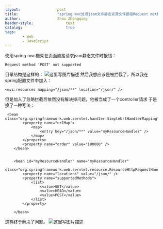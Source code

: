 ```yaml
---
layout:					post
title:					"spring mvc处理json文件静态资源文件报错Request method 'POST' not supported"
author:					Zhou Zhongqing
header-style:				text
catalog:					true
tags:
		- Web
		- JavaScript
---
```

使用spring mvc框架在页面直接请求json静态文件时报错：

```
Request method 'POST' not supported
```
目录结构是这样的：
![这里写图片描述](https://img-blog.csdn.net/20171031213813073?watermark/2/text/aHR0cDovL2Jsb2cuY3Nkbi5uZXQvYmFpZHVfMTk0NzM1Mjk=/font/5a6L5L2T/fontsize/400/fill/I0JBQkFCMA==/dissolve/70/gravity/SouthEast)
然后我想应该是被拦截了，所以我在 spring配置文件中加入：

```
<mvc:resources mapping="/json/**" location="/json/" />  
```
但是加入了忽略拦截后依然没有解决掉问题，他被当成了一个controller请求
于是换了一种写法：

```
 <bean class="org.springframework.web.servlet.handler.SimpleUrlHandlerMapping">
        <property name="urlMap">
            <map>
                <entry key="/json/**" value="myResourceHandler" />
            </map>
        </property>
        <property name="order" value="100000" />
    </bean>


    <bean id="myResourceHandler" name="myResourceHandler"
          class="org.springframework.web.servlet.resource.ResourceHttpRequestHandler">
        <property name="locations" value="/json/" />
        <property name="supportedMethods">
            <list>
                <value>GET</value>
                <value>HEAD</value>
                <value>POST</value>
            </list>
        </property>

    </bean>
```
这样终于解决了问题。
![这里写图片描述](https://img-blog.csdn.net/20171031214207701?watermark/2/text/aHR0cDovL2Jsb2cuY3Nkbi5uZXQvYmFpZHVfMTk0NzM1Mjk=/font/5a6L5L2T/fontsize/400/fill/I0JBQkFCMA==/dissolve/70/gravity/SouthEast)